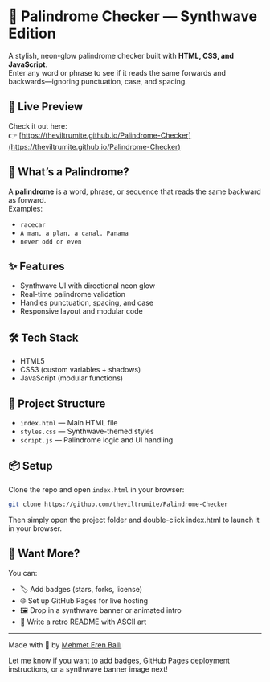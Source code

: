 # 🔮 Palindrome Checker — Synthwave Edition

A stylish, neon-glow palindrome checker built with **HTML, CSS, and JavaScript**.  
Enter any word or phrase to see if it reads the same forwards and backwards—ignoring punctuation, case, and spacing.

## 🚀 Live Preview

Check it out here:  
👉 [https://theviltrumite.github.io/Palindrome-Checker](https://theviltrumite.github.io/Palindrome-Checker)

## 🧠 What’s a Palindrome?

A **palindrome** is a word, phrase, or sequence that reads the same backward as forward.  
Examples:  
- `racecar`  
- `A man, a plan, a canal. Panama`  
- `never odd or even`

## ✨ Features

- Synthwave UI with directional neon glow  
- Real-time palindrome validation  
- Handles punctuation, spacing, and case  
- Responsive layout and modular code

## 🛠 Tech Stack

- HTML5  
- CSS3 (custom variables + shadows)  
- JavaScript (modular functions)

## 📁 Project Structure

- `index.html` — Main HTML file
- `styles.css` — Synthwave-themed styles
- `script.js` — Palindrome logic and UI handling



## 📦 Setup

Clone the repo and open `index.html` in your browser:

```bash
git clone https://github.com/theviltrumite/Palindrome-Checker
```

Then simply open the project folder and double-click index.html to launch it in your browser.


## 🧩 Want More?

You can:

- 🏷 Add badges (stars, forks, license)
- 🌐 Set up GitHub Pages for live hosting
- 🖼 Drop in a synthwave banner or animated intro
- 📜 Write a retro README with ASCII art


---

Made with 💜 by [Mehmet Eren Ballı](https://www.mehmeterenballi.com/)


Let me know if you want to add badges, GitHub Pages deployment instructions, or a synthwave banner image next!

